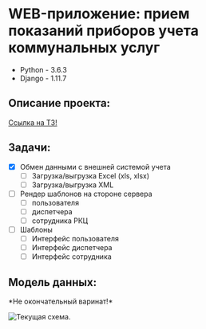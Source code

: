 WEB-приложение: прием показаний приборов учета коммунальных услуг
===========
- Python - 3.6.3
- Django - 1.11.7

Описание проекта:
------
[Ссылка на ТЗ!](https://gist.github.com/AlexeyRadchenko/6987015e4165f15fcaff9f797b805ad4)


Задачи:
------
- [x] Обмен данными с внешней системой учета
    - [ ] Загрузка/выгрузка Excel (xls, xlsx)
    - [ ] Загрузка/выгрузка XML
- [ ] Рендер шаблонов на стороне сервера
    - [ ] пользователя
    - [ ] диспетчера
    - [ ] сотрудника РКЦ   
- [ ] Шаблоны
    - [ ] Интерфейс пользователя
    - [ ] Интерфейс диспетчера
    - [ ] Интерфейс сотрудника
    
Модель данных:
--------------
\*Не окончательный варинат!\*

![Текущая схема.][myimage]

[myimage]: http://bers-trg.fvds.ru/base.png